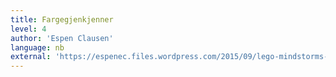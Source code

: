 ```yaml
---
title: Fargegjenkjenner
level: 4
author: 'Espen Clausen'
language: nb
external: 'https://espenec.files.wordpress.com/2015/09/lego-mindstorms-del-4-4.pdf'
---
```


